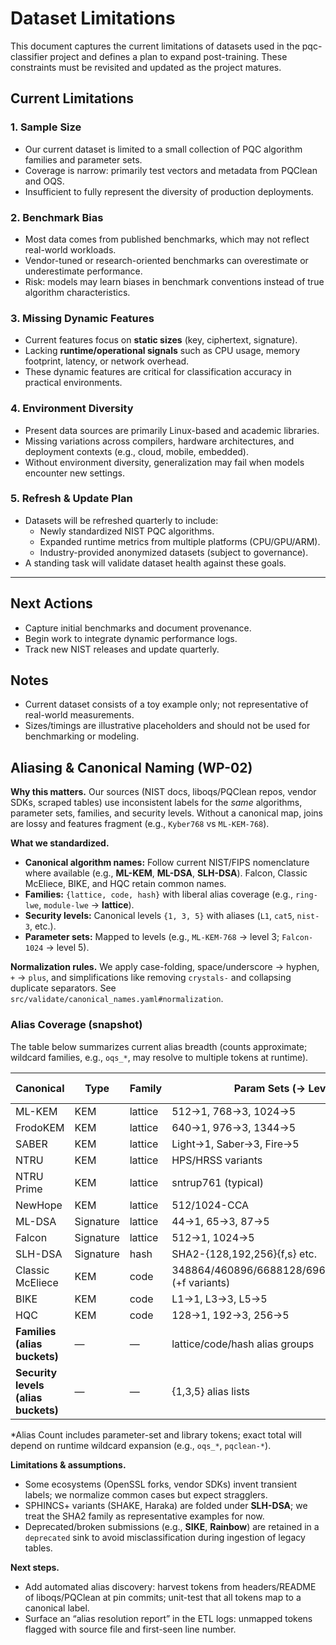 # Dataset Limitations

This document captures the current limitations of datasets used in the pqc-classifier project and defines a plan to expand post-training. These constraints must be revisited and updated as the project matures.

## Current Limitations

### 1. Sample Size
- Our current dataset is limited to a small collection of PQC algorithm families and parameter sets.  
- Coverage is narrow: primarily test vectors and metadata from PQClean and OQS.  
- Insufficient to fully represent the diversity of production deployments.

### 2. Benchmark Bias
- Most data comes from published benchmarks, which may not reflect real-world workloads.  
- Vendor-tuned or research-oriented benchmarks can overestimate or underestimate performance.  
- Risk: models may learn biases in benchmark conventions instead of true algorithm characteristics.

### 3. Missing Dynamic Features
- Current features focus on **static sizes** (key, ciphertext, signature).  
- Lacking **runtime/operational signals** such as CPU usage, memory footprint, latency, or network overhead.  
- These dynamic features are critical for classification accuracy in practical environments.

### 4. Environment Diversity
- Present data sources are primarily Linux-based and academic libraries.  
- Missing variations across compilers, hardware architectures, and deployment contexts (e.g., cloud, mobile, embedded).  
- Without environment diversity, generalization may fail when models encounter new settings.

### 5. Refresh & Update Plan
- Datasets will be refreshed quarterly to include:  
  - Newly standardized NIST PQC algorithms.  
  - Expanded runtime metrics from multiple platforms (CPU/GPU/ARM).  
  - Industry-provided anonymized datasets (subject to governance).  
- A standing task will validate dataset health against these goals.

---

## Next Actions
- Capture initial benchmarks and document provenance.  
- Begin work to integrate dynamic performance logs.  
- Track new NIST releases and update quarterly.  


## Notes
- Current dataset consists of a toy example only; not representative of real-world measurements.  
- Sizes/timings are illustrative placeholders and should not be used for benchmarking or modeling.

## Aliasing & Canonical Naming (WP-02)

**Why this matters.** Our sources (NIST docs, liboqs/PQClean repos, vendor SDKs, scraped tables) use inconsistent labels for the *same* algorithms, parameter sets, families, and security levels. Without a canonical map, joins are lossy and features fragment (e.g., `Kyber768` vs `ML-KEM-768`).

**What we standardized.**
- **Canonical algorithm names:** Follow current NIST/FIPS nomenclature where available (e.g., **ML-KEM**, **ML-DSA**, **SLH-DSA**). Falcon, Classic McEliece, BIKE, and HQC retain common names.
- **Families:** `{lattice, code, hash}` with liberal alias coverage (e.g., `ring-lwe`, `module-lwe` → **lattice**).
- **Security levels:** Canonical levels `{1, 3, 5}` with aliases (`L1`, `cat5`, `nist-3`, etc.).
- **Parameter sets:** Mapped to levels (e.g., `ML-KEM-768` → level 3; `Falcon-1024` → level 5).

**Normalization rules.** We apply case-folding, space/underscore → hyphen, `+` → `plus`, and simplifications like removing `crystals-` and collapsing duplicate separators. See `src/validate/canonical_names.yaml#normalization`.

### Alias Coverage (snapshot)
The table below summarizes current alias breadth (counts approximate; wildcard families, e.g., `oqs_*`, may resolve to multiple tokens at runtime).

| Canonical           | Type       | Family  | Param Sets (→ Level)                                 | Alias Count* |
|--------------------|------------|---------|------------------------------------------------------|--------------|
| ML-KEM             | KEM        | lattice | 512→1, 768→3, 1024→5                                 | 20+          |
| FrodoKEM           | KEM        | lattice | 640→1, 976→3, 1344→5                                 | 10+          |
| SABER              | KEM        | lattice | Light→1, Saber→3, Fire→5                             | 6+           |
| NTRU               | KEM        | lattice | HPS/HRSS variants                                    | 6+           |
| NTRU Prime         | KEM        | lattice | sntrup761 (typical)                                  | 5+           |
| NewHope            | KEM        | lattice | 512/1024-CCA                                         | 4+           |
| ML-DSA             | Signature  | lattice | 44→1, 65→3, 87→5                                     | 12+          |
| Falcon             | Signature  | lattice | 512→1, 1024→5                                        | 8+           |
| SLH-DSA            | Signature  | hash    | SHA2-{128,192,256}{f,s} etc.                         | 12+          |
| Classic McEliece   | KEM        | code    | 348864/460896/6688128/6960119/8192128 (+f variants)  | 16+          |
| BIKE               | KEM        | code    | L1→1, L3→3, L5→5                                     | 6+           |
| HQC                | KEM        | code    | 128→1, 192→3, 256→5                                  | 6+           |
| **Families (alias buckets)** | — | — | lattice/code/hash alias groups                        | 10+          |
| **Security levels (alias buckets)** | — | — | {1,3,5} alias lists                                  | 24+          |

\*Alias Count includes parameter-set and library tokens; exact total will depend on runtime wildcard expansion (e.g., `oqs_*`, `pqclean-*`).

**Limitations & assumptions.**
- Some ecosystems (OpenSSL forks, vendor SDKs) invent transient labels; we normalize common cases but expect stragglers.
- SPHINCS\+ variants (SHAKE, Haraka) are folded under **SLH-DSA**; we treat the SHA2 family as representative examples for now.
- Deprecated/broken submissions (e.g., **SIKE**, **Rainbow**) are retained in a `deprecated` sink to avoid misclassification during ingestion of legacy tables.

**Next steps.**
- Add automated alias discovery: harvest tokens from headers/README of liboqs/PQClean at pin commits; unit-test that all tokens map to a canonical label.
- Surface an “alias resolution report” in the ETL logs: unmapped tokens flagged with source file and first-seen line number.

